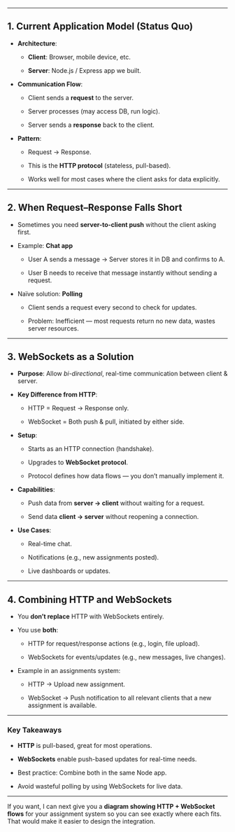 

---

## **1. Current Application Model (Status Quo)**

- **Architecture**:
    
    - **Client**: Browser, mobile device, etc.
        
    - **Server**: Node.js / Express app we built.
        
- **Communication Flow**:
    
    - Client sends a **request** to the server.
        
    - Server processes (may access DB, run logic).
        
    - Server sends a **response** back to the client.
        
- **Pattern**:
    
    - Request → Response.
        
    - This is the **HTTP protocol** (stateless, pull-based).
        
    - Works well for most cases where the client asks for data explicitly.
        

---

## **2. When Request–Response Falls Short**

- Sometimes you need **server-to-client push** without the client asking first.
    
- Example: **Chat app**
    
    - User A sends a message → Server stores it in DB and confirms to A.
        
    - User B needs to receive that message instantly without sending a request.
        
- Naïve solution: **Polling**
    
    - Client sends a request every second to check for updates.
        
    - Problem: Inefficient — most requests return no new data, wastes server resources.
        

---

## **3. WebSockets as a Solution**

- **Purpose**: Allow _bi-directional_, real-time communication between client & server.
    
- **Key Difference from HTTP**:
    
    - HTTP = Request → Response only.
        
    - WebSocket = Both push & pull, initiated by either side.
        
- **Setup**:
    
    - Starts as an HTTP connection (handshake).
        
    - Upgrades to **WebSocket protocol**.
        
    - Protocol defines how data flows — you don’t manually implement it.
        
- **Capabilities**:
    
    - Push data from **server → client** without waiting for a request.
        
    - Send data **client → server** without reopening a connection.
        
- **Use Cases**:
    
    - Real-time chat.
        
    - Notifications (e.g., new assignments posted).
        
    - Live dashboards or updates.
        

---

## **4. Combining HTTP and WebSockets**

- You **don’t replace** HTTP with WebSockets entirely.
    
- You use **both**:
    
    - HTTP for request/response actions (e.g., login, file upload).
        
    - WebSockets for events/updates (e.g., new messages, live changes).
        
- Example in an assignments system:
    
    - HTTP → Upload new assignment.
        
    - WebSocket → Push notification to all relevant clients that a new assignment is available.
        

---

### **Key Takeaways**

- **HTTP** is pull-based, great for most operations.
    
- **WebSockets** enable push-based updates for real-time needs.
    
- Best practice: Combine both in the same Node app.
    
- Avoid wasteful polling by using WebSockets for live data.
    

---

If you want, I can next give you a **diagram showing HTTP + WebSocket flows** for your assignment system so you can see exactly where each fits. That would make it easier to design the integration.